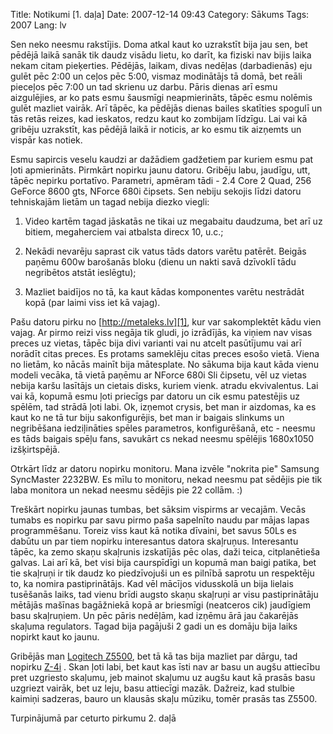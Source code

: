 Title: Notikumi [1. daļa]
Date: 2007-12-14 09:43
Category: Sākums
Tags: 2007
Lang: lv

Sen neko neesmu rakstījis. Doma atkal kaut ko uzrakstīt bija jau sen, bet pēdējā laikā sanāk tik daudz visādu lietu, ko darīt, ka fiziski nav bijis laika nekam citam pieķerties. Pēdējās, laikam, divas nedēļas (darbadienās) eju gulēt pēc 2:00 un ceļos pēc 5:00, vismaz modinātājs tā domā, bet reāli pieceļos pēc 7:00 un tad skrienu uz darbu. Pāris dienas arī esmu aizgulējies, ar ko pats esmu šausmīgi neapmierināts, tāpēc esmu nolēmis gulēt mazliet vairāk. Arī tāpēc, ka pēdējās dienas bailes skatīties spogulī un tās retās reizes, kad ieskatos, redzu kaut ko zombijam līdzīgu. Lai vai kā gribēju uzrakstīt, kas pēdējā laikā ir noticis, ar ko esmu tik aizņemts un vispār kas notiek.

Esmu sapircis veselu kaudzi ar dažādiem gadžetiem par kuriem esmu pat ļoti apmierināts. Pirmkārt nopirku jaunu datoru. Gribēju labu, jaudīgu, utt, tāpēc nepirku portatīvo. Parametri, apmēram tādi - 2.4 Core 2 Quad, 256 GeForce 8600 gts, NForce 680i čipsets. Sen nebiju sekojis līdzi datoru tehniskajām lietām un tagad nebija diezko viegli:

1. Video kartēm tagad jāskatās ne tikai uz megabaitu daudzuma, bet arī uz bitiem, megaherciem vai atbalsta direcx 10, u.c.;

2. Nekādi nevarēju saprast cik vatus tāds dators varētu patērēt. Beigās paņēmu 600w barošanās bloku (dienu un nakti savā dzīvoklī tādu negribētos atstāt ieslēgtu);

3. Mazliet baidījos no tā, ka kaut kādas komponentes varētu nestrādāt kopā (par laimi viss iet kā vajag).

Pašu datoru pirku no [http://metaleks.lv][1], kur var sakomplektēt kādu vien vajag. Ar pirmo reizi viss negāja tik gludi, jo izrādījās, ka viņiem nav visas preces uz vietas, tāpēc bija divi varianti vai nu atcelt pasūtījumu vai arī norādīt citas preces. Es protams sameklēju citas preces esošo vietā. Viena no lietām, ko nācās mainīt bija mātesplate. No sākuma bija kaut kāda vienu modeli vecāka, tā vietā paņēmu ar NForce 680i Sli čipsetu, vēl uz vietas nebija karšu lasītājs un cietais disks, kuriem vienk. atradu ekvivalentus. Lai vai kā, kopumā esmu ļoti priecīgs par datoru un cik esmu patestējis uz spēlēm, tad strādā ļoti labi. Ok, izņemot crysis, bet man ir aizdomas, ka es kaut ko ne tā tur biju sakonfigurējis, bet man ir baigais slinkums un negribēšana iedziļināties spēles parametros, konfigurēšanā, etc - neesmu es tāds baigais spēļu fans, savukārt cs nekad neesmu spēlējis 1680x1050 izšķirtspējā.

Otrkārt līdz ar datoru nopirku monitoru. Mana izvēle "nokrita pie" Samsung SyncMaster 2232BW. Es mīlu to monitoru, nekad neesmu pat sēdējis pie tik laba monitora un nekad neesmu sēdējis pie 22 collām. :)

Treškārt nopirku jaunas tumbas, bet sāksim vispirms ar vecajām. Vecās tumabs es nopirku par savu pirmo paša sapelnīto naudu par mājas lapas programmēšanu. Toreiz viss kaut kā notika dīvaini, bet savus 50Ls es dabūtu un par tiem nopirku interesantus datora skaļruņus. Interesantu tāpēc, ka zemo skaņu skaļrunis izskatījās pēc olas, daži teica, citplanētieša galvas. Lai arī kā, bet visi bija caurspīdīgi un kopumā man baigi patika, bet tie skaļruņi ir tik daudz ko piedzīvojuši un es pilnībā saprotu un respektēju to, ka nomira pastiprinātājs. Kad vēl mācījos vidusskolā un bija lielais tusēšanās laiks, tad vienu brīdi augsto skaņu skaļruņi ar visu pastiprinātāju mētājās mašīnas bagāžniekā kopā ar briesmīgi (neatceros cik) jaudīgiem basu skaļruņiem. Un pēc pāris nedēļām, kad izņēmu ārā jau čakarējās skaļuma regulators. Tagad bija pagājuši 2 gadi un es domāju bija laiks nopirkt kaut ko jaunu.

Gribējās man [Logitech Z5500][2], bet tā kā tas bija mazliet par dārgu, tad nopirku [Z-4i][3] . Skan ļoti labi, bet kaut kas īsti nav ar basu un augšu attiecību pret uzgriesto skaļumu, jeb mainot skaļumu uz augšu kaut kā prasās basu uzgriezt vairāk, bet uz leju, basu attiecīgi mazāk. Dažreiz, kad stulbie kaimiņi sadzeras, bauro un klausās skaļu mūziku, tomēr prasās tas Z5500.

Turpinājumā par ceturto pirkumu 2. daļā

  [1]: http://metaleks.lv/
  [2]: http://www.logitech.com/index.cfm/speakers_audio/home_pc_speakers/devices/224&amp;cl=gb,en
  [3]: http://www.logitech.com/index.cfm/speakers_audio/home_pc_speakers/devices/253&amp;cl=gb,en
